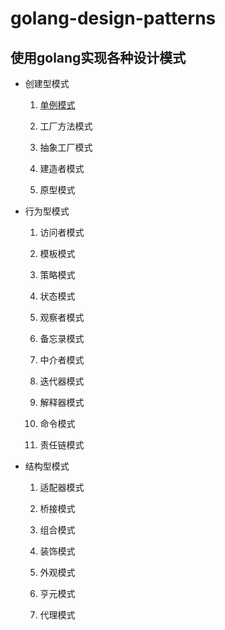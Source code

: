 # golang-design-patterns

## 使用golang实现各种设计模式

- 创建型模式

  1. [单例模式](https://github.com/silsuer/golang-design-patterns/blob/master/singleton/README.md)

  2. 工厂方法模式

  3. 抽象工厂模式
  
  4. 建造者模式
  
  5. 原型模式 

- 行为型模式

  1. 访问者模式
  
  2. 模板模式
  
  3. 策略模式
  
  4. 状态模式
  
  5. 观察者模式
  
  6. 备忘录模式
  
  7. 中介者模式
  
  8. 迭代器模式
  
  9. 解释器模式
  
  10. 命令模式
  
  11. 责任链模式

- 结构型模式

  1. 适配器模式
  
  2. 桥接模式
  
  3. 组合模式
  
  4. 装饰模式
  
  5. 外观模式
  
  6. 亨元模式
  
  7. 代理模式